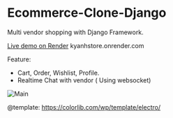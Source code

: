 # Ecommerce-Clone-Django
Multi vendor shopping with Django Framework.

[Live demo on Render](https://kyanhstore.onrender.com) kyanhstore.onrender.com

Feature:
- Cart, Order, Wishlist, Profile.
- Realtime Chat with vendor ( Using websocket)
 
![Main](https://imageupload.io/ib/eUC04QOi4pWtMVX_1698221049.png)



@template: https://colorlib.com/wp/template/electro/
